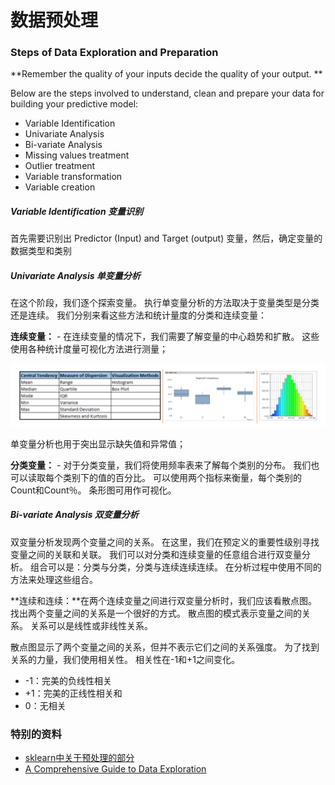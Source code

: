 
# 数据预处理

### Steps of Data Exploration and Preparation

**Remember the quality of your inputs decide the quality of your output. **

Below are the steps involved to understand, clean and prepare your data for building your predictive model:

* Variable Identification
* Univariate Analysis
* Bi-variate Analysis
* Missing values treatment
* Outlier treatment
* Variable transformation
* Variable creation

##### Variable Identification 变量识别

首先需要识别出 Predictor (Input) and Target (output) 变量，然后，确定变量的数据类型和类别

##### Univariate Analysis 单变量分析

在这个阶段，我们逐个探索变量。 执行单变量分析的方法取决于变量类型是分类还是连续。 我们分别来看这些方法和统计量度的分类和连续变量：

**连续变量：** - 在连续变量的情况下，我们需要了解变量的中心趋势和扩散。 这些使用各种统计度量可视化方法进行测量；

![chart](/assets/image/1508765773622.jpg)

单变量分析也用于突出显示缺失值和异常值；

**分类变量：** - 对于分类变量，我们将使用频率表来了解每个类别的分布。 我们也可以读取每个类别下的值的百分比。 可以使用两个指标来衡量，每个类别的Count和Count％。 条形图可用作可视化。

##### Bi-variate Analysis 双变量分析

双变量分析发现两个变量之间的关系。 在这里，我们在预定义的重要性级别寻找变量之间的关联和关联。 我们可以对分类和连续变量的任意组合进行双变量分析。 组合可以是：分类与分类，分类与连续连续连续。 在分析过程中使用不同的方法来处理这些组合。

**连续和连续：**在两个连续变量之间进行双变量分析时，我们应该看散点图。 找出两个变量之间的关系是一个很好的方式。 散点图的模式表示变量之间的关系。 关系可以是线性或非线性关系。

散点图显示了两个变量之间的关系，但并不表示它们之间的关系强度。 为了找到关系的力量，我们使用相关性。 相关性在-1和+1之间变化。

* -1：完美的负线性相关
* +1：完美的正线性相关和
* 0：无相关

### 特别的资料

* [sklearn中关于预处理的部分](http://sklearn.lzjqsdd.com/modules/preprocessing.html)
* [A Comprehensive Guide to Data Exploration](https://www.analyticsvidhya.com/blog/2016/01/guide-data-exploration/)